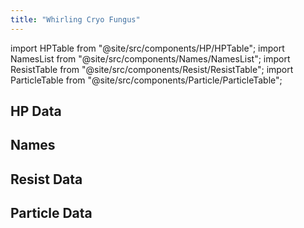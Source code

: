 ```yaml
---
title: "Whirling Cryo Fungus"
---
```


import HPTable from "@site/src/components/HP/HPTable";
import NamesList from "@site/src/components/Names/NamesList";
import ResistTable from "@site/src/components/Resist/ResistTable";
import ParticleTable from "@site/src/components/Particle/ParticleTable";

## HP Data

<HPTable item_key="whirlingcryofungus" data_src="enemy" />

## Names

<NamesList item_key="whirlingcryofungus" data_src="enemy" />

## Resist Data

<ResistTable item_key="whirlingcryofungus" data_src="enemy" />

## Particle Data

<ParticleTable item_key="whirlingcryofungus" data_src="enemy" />